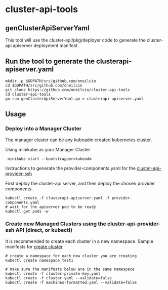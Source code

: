 # cluster-api-tools

## genClusterApiServerYaml

This tool will use the cluster-api/pkg/deployer code to generate the cluster-api apiserver deployment manifest.

## Run the tool to generate the clusterapi-apiserver.yaml

    mkdir -p $GOPATH/src/github.com/oneilcin
    cd $GOPATH/src/github.com/oneilcin
    git clone https://github.com/oneilcin/cluster-api-tools
    cd cluster-api-tools
    go run genClusterApiServerYaml.go > clusterapi-apiserver.yaml

## Usage

### Deploy into a Manager Cluster
The manager cluster can be any kubeadm created kubernetes cluster.

Using minikube as your Manager Cluster

     minikube start --bootstrapper=kubeadm

Instructions to generate the provider-components.yaml for the [cluster-api-provider-ssh](https://github.com/samsung-cnct/cluster-api-provider-ssh/blob/master/clusterctl/examples/ssh/README.md)

First deploy the cluster-api server, and then deploy the chosen provider components.
    
    kubectl create -f clusterapi-apiserver.yaml -f provider-components.yaml
    # wait for the apiserver pod to be ready
    kubectl get pods -w


### Create new Managed Clusters using the cluster-api-provider-ssh API (direct, or kubectl)

It is recommended to create each cluster in a new namespace.  Sample manifests for [create cluster](https://github.com/samsung-cnct/cluster-api-provider-ssh/tree/master/assets)

    # create a namespace for each new cluster you are creating
    kubectl create namespace test1
 
    # make sure the manifests below are in the same namespace
    kubectl create -f cluster-private-key.yaml
    kubectl create -f cluster.yaml --validate=false
    kubectl create -f machines-formatted.yaml --validate=false
